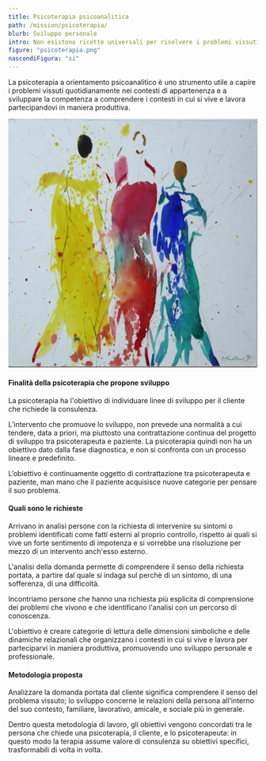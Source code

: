 ```yaml
---
title: Psicoterapia psicoanalitica
path: /mission/psicoterapia/
blurb: Sviluppo personale 
intro: Non esistono ricette universali per risolvere i problemi vissuti, ma percorsi di senso che vale la pena attraversare. 
figure: "psicoterapia.png"
nascondiFigura: "si"
---
```


La psicoterapia a orientamento psicoanalitico è uno strumento utile a capire i problemi vissuti quotidianamente nei contesti di appartenenza e a sviluppare la competenza a comprendere i contesti in cui si vive e lavora partecipandovi in maniera produttiva.

![alt text](psicoterapia1.png)
#### Finalità della psicoterapia che propone sviluppo
La psicoterapia ha l'obiettivo di individuare linee di sviluppo per il cliente che richiede la consulenza.

L’intervento che promuove lo sviluppo, non prevede una normalità a cui tendere, data a priori, ma piuttosto una contrattazione continua del progetto di sviluppo tra psicoterapeuta e paziente.
La psicoterapia quindi non ha un obiettivo dato dalla fase diagnostica, e non si confronta con un processo lineare e predefinito.

L’obiettivo è continuamente oggetto di contrattazione tra psicoterapeuta e paziente, man mano che il paziente acquisisce nuove categorie per pensare il suo problema.
#### Quali sono le richieste
Arrivano in analisi persone con la richiesta di intervenire su sintomi o problemi identificati come fatti esterni al proprio controllo, rispetto ai quali si vive un forte sentimento di impotenza e si vorrebbe una risoluzione per mezzo di un intervento anch'esso esterno.

L'analisi della domanda permette di comprendere il senso della richiesta portata, a partire dal quale si indaga sul perchè di un sintomo, di una sofferenza, di una difficoltà.

Incontriamo persone che hanno una richiesta più esplicita di comprensione dei problemi che vivono e  che identificano l'analisi con un percorso di conoscenza. 

L'obiettivo è creare categorie di lettura delle dimensioni simboliche e delle dinamiche relazionali che organizzano i  contesti in cui si vive e lavora per parteciparvi in maniera produttiva, promuovendo uno sviluppo personale e professionale.
#### Metodologia proposta
Analizzare la domanda portata dal cliente significa comprendere il senso del problema vissuto; lo sviluppo concerne le relazioni della persona all’interno del suo contesto, familiare, lavorativo, amicale, e sociale più in generale.

Dentro questa metodologia di lavoro, gli obiettivi vengono concordati tra le persona che chiede una psicoterapia, il cliente, e lo psicoterapeuta: in questo modo la terapia assume valore di consulenza su obiettivi specifici, trasformabili di volta in volta.
